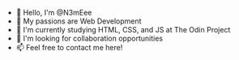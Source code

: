 - 👋 Hello, I'm @N3mEee
- 👀 My passions are Web Development
- 🌱 I'm currently studying HTML, CSS, and JS at The Odin Project
- 💞️ I'm looking for collaboration opportunities
- 📫 Feel free to contact me here!
